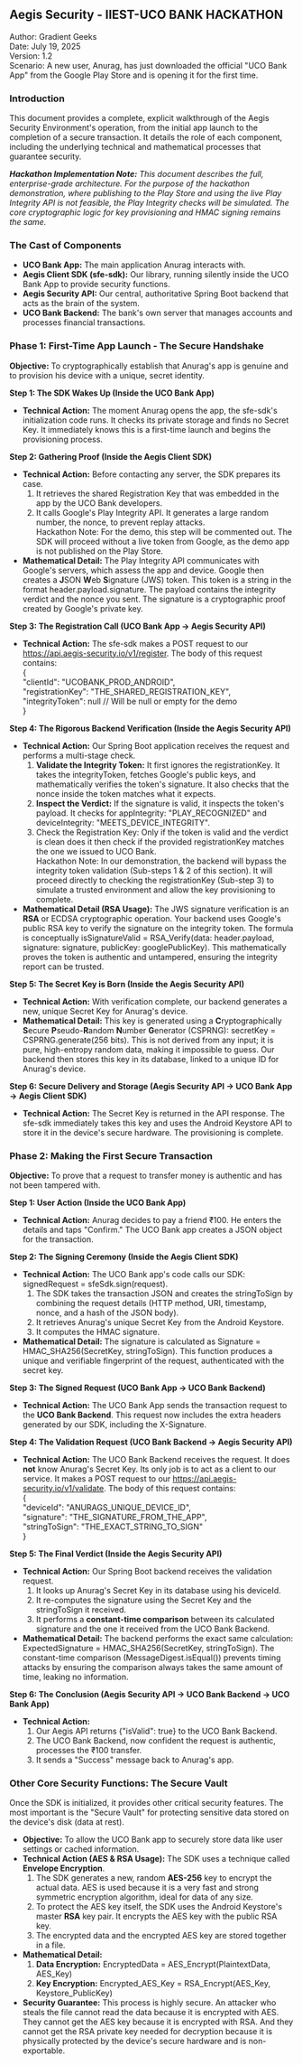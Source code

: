 ## Aegis Security - IIEST-UCO BANK HACKATHON 

Author: Gradient Geeks  
Date: July 19, 2025  
Version: 1.2  
Scenario: A new user, Anurag, has just downloaded the official "UCO Bank App" from the Google Play Store and is opening it for the first time.

### **Introduction**

This document provides a complete, explicit walkthrough of the Aegis Security Environment's operation, from the initial app launch to the completion of a secure transaction. It details the role of each component, including the underlying technical and mathematical processes that guarantee security.

***Hackathon Implementation Note:*** *This document describes the full, enterprise-grade architecture. For the purpose of the hackathon demonstration, where publishing to the Play Store and using the live Play Integrity API is not feasible, the Play Integrity checks will be simulated. The core cryptographic logic for key provisioning and HMAC signing remains the same.*

### **The Cast of Components**

* **UCO Bank App:** The main application Anurag interacts with.  
* **Aegis Client SDK (sfe-sdk):** Our library, running silently inside the UCO Bank App to provide security functions.  
* **Aegis Security API:** Our central, authoritative Spring Boot backend that acts as the brain of the system.  
* **UCO Bank Backend:** The bank's own server that manages accounts and processes financial transactions.

### **Phase 1: First-Time App Launch \- The Secure Handshake**

**Objective:** To cryptographically establish that Anurag's app is genuine and to provision his device with a unique, secret identity.

**Step 1: The SDK Wakes Up (Inside the UCO Bank App)**

* **Technical Action:** The moment Anurag opens the app, the sfe-sdk's initialization code runs. It checks its private storage and finds no Secret Key. It immediately knows this is a first-time launch and begins the provisioning process.

**Step 2: Gathering Proof (Inside the Aegis Client SDK)**

* **Technical Action:** Before contacting any server, the SDK prepares its case.  
  1. It retrieves the shared Registration Key that was embedded in the app by the UCO Bank developers.  
  2. It calls Google's Play Integrity API. It generates a large random number, the nonce, to prevent replay attacks.  
     Hackathon Note: For the demo, this step will be commented out. The SDK will proceed without a live token from Google, as the demo app is not published on the Play Store.  
* **Mathematical Detail:** The Play Integrity API communicates with Google's servers, which assess the app and device. Google then creates a **J**SON **W**eb **S**ignature (JWS) token. This token is a string in the format header.payload.signature. The payload contains the integrity verdict and the nonce you sent. The signature is a cryptographic proof created by Google's private key.

**Step 3: The Registration Call (UCO Bank App \-\> Aegis Security API)**

* **Technical Action:** The sfe-sdk makes a POST request to our https://api.aegis-security.io/v1/register. The body of this request contains:  
  {  
    "clientId": "UCOBANK\_PROD\_ANDROID",  
    "registrationKey": "THE\_SHARED\_REGISTRATION\_KEY",  
    "integrityToken": null // Will be null or empty for the demo  
  }

**Step 4: The Rigorous Backend Verification (Inside the Aegis Security API)**

* **Technical Action:** Our Spring Boot application receives the request and performs a multi-stage check.  
  1. **Validate the Integrity Token:** It first ignores the registrationKey. It takes the integrityToken, fetches Google's public keys, and mathematically verifies the token's signature. It also checks that the nonce inside the token matches what it expects.  
  2. **Inspect the Verdict:** If the signature is valid, it inspects the token's payload. It checks for appIntegrity: "PLAY\_RECOGNIZED" and deviceIntegrity: "MEETS\_DEVICE\_INTEGRITY".  
  3. Check the Registration Key: Only if the token is valid and the verdict is clean does it then check if the provided registrationKey matches the one we issued to UCO Bank.  
     Hackathon Note: In our demonstration, the backend will bypass the integrity token validation (Sub-steps 1 & 2 of this section). It will proceed directly to checking the registrationKey (Sub-step 3\) to simulate a trusted environment and allow the key provisioning to complete.  
* **Mathematical Detail (RSA Usage):** The JWS signature verification is an **RSA** or ECDSA cryptographic operation. Your backend uses Google's public RSA key to verify the signature on the integrity token. The formula is conceptually isSignatureValid \= RSA\_Verify(data: header.payload, signature: signature, publicKey: googlePublicKey). This mathematically proves the token is authentic and untampered, ensuring the integrity report can be trusted.

**Step 5: The Secret Key is Born (Inside the Aegis Security API)**

* **Technical Action:** With verification complete, our backend generates a new, unique Secret Key for Anurag's device.  
* **Mathematical Detail:** This key is generated using a **C**ryptographically **S**ecure **P**seudo-**R**andom **N**umber **G**enerator (CSPRNG): secretKey \= CSPRNG.generate(256 bits). This is not derived from any input; it is pure, high-entropy random data, making it impossible to guess. Our backend then stores this key in its database, linked to a unique ID for Anurag's device.

**Step 6: Secure Delivery and Storage (Aegis Security API \-\> UCO Bank App \-\> Aegis Client SDK)**

* **Technical Action:** The Secret Key is returned in the API response. The sfe-sdk immediately takes this key and uses the Android Keystore API to store it in the device's secure hardware. The provisioning is complete.

### **Phase 2: Making the First Secure Transaction**

**Objective:** To prove that a request to transfer money is authentic and has not been tampered with.

**Step 1: User Action (Inside the UCO Bank App)**

* **Technical Action:** Anurag decides to pay a friend ₹100. He enters the details and taps "Confirm." The UCO Bank app creates a JSON object for the transaction.

**Step 2: The Signing Ceremony (Inside the Aegis Client SDK)**

* **Technical Action:** The UCO Bank app's code calls our SDK: signedRequest \= sfeSdk.sign(request).  
  1. The SDK takes the transaction JSON and creates the stringToSign by combining the request details (HTTP method, URI, timestamp, nonce, and a hash of the JSON body).  
  2. It retrieves Anurag's unique Secret Key from the Android Keystore.  
  3. It computes the HMAC signature.  
* **Mathematical Detail:** The signature is calculated as Signature \= HMAC\_SHA256(SecretKey, stringToSign). This function produces a unique and verifiable fingerprint of the request, authenticated with the secret key.

**Step 3: The Signed Request (UCO Bank App \-\> UCO Bank Backend)**

* **Technical Action:** The UCO Bank App sends the transaction request to the **UCO Bank Backend**. This request now includes the extra headers generated by our SDK, including the X-Signature.

**Step 4: The Validation Request (UCO Bank Backend \-\> Aegis Security API)**

* **Technical Action:** The UCO Bank Backend receives the request. It does **not** know Anurag's Secret Key. Its only job is to act as a client to our service. It makes a POST request to our https://api.aegis-security.io/v1/validate. The body of this request contains:  
  {  
    "deviceId": "ANURAGS\_UNIQUE\_DEVICE\_ID",  
    "signature": "THE\_SIGNATURE\_FROM\_THE\_APP",  
    "stringToSign": "THE\_EXACT\_STRING\_TO\_SIGN"  
  }

**Step 5: The Final Verdict (Inside the Aegis Security API)**

* **Technical Action:** Our Spring Boot backend receives the validation request.  
  1. It looks up Anurag's Secret Key in its database using his deviceId.  
  2. It re-computes the signature using the Secret Key and the stringToSign it received.  
  3. It performs a **constant-time comparison** between its calculated signature and the one it received from the UCO Bank Backend.  
* **Mathematical Detail:** The backend performs the exact same calculation: ExpectedSignature \= HMAC\_SHA256(SecretKey, stringToSign). The constant-time comparison (MessageDigest.isEqual()) prevents timing attacks by ensuring the comparison always takes the same amount of time, leaking no information.

**Step 6: The Conclusion (Aegis Security API \-\> UCO Bank Backend \-\> UCO Bank App)**

* **Technical Action:**  
  1. Our Aegis API returns {"isValid": true} to the UCO Bank Backend.  
  2. The UCO Bank Backend, now confident the request is authentic, processes the ₹100 transfer.  
  3. It sends a "Success" message back to Anurag's app.

### **Other Core Security Functions: The Secure Vault**

Once the SDK is initialized, it provides other critical security features. The most important is the "Secure Vault" for protecting sensitive data stored on the device's disk (data at rest).

* **Objective:** To allow the UCO Bank app to securely store data like user settings or cached information.  
* **Technical Action (AES & RSA Usage):** The SDK uses a technique called **Envelope Encryption**.  
  1. The SDK generates a new, random **AES-256** key to encrypt the actual data. AES is used because it is a very fast and strong symmetric encryption algorithm, ideal for data of any size.  
  2. To protect the AES key itself, the SDK uses the Android Keystore's master **RSA** key pair. It encrypts the AES key with the public RSA key.  
  3. The encrypted data and the encrypted AES key are stored together in a file.  
* **Mathematical Detail:**  
  1. **Data Encryption:** EncryptedData \= AES\_Encrypt(PlaintextData, AES\_Key)  
  2. **Key Encryption:** Encrypted\_AES\_Key \= RSA\_Encrypt(AES\_Key, Keystore\_PublicKey)  
* **Security Guarantee:** This process is highly secure. An attacker who steals the file cannot read the data because it is encrypted with AES. They cannot get the AES key because it is encrypted with RSA. And they cannot get the RSA private key needed for decryption because it is physically protected by the device's secure hardware and is non-exportable.
